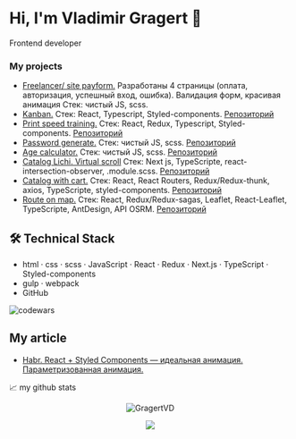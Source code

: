 # Hi, I'm Vladimir Gragert 👋
Frontend developer

<!-- <p align='center'>
   <a href="https://github-readme-stats.vercel.app/api?username=romankh3&show_icons=true&count_private=true"><img
           height=150
           src="https://github-readme-stats.vercel.app/api?username=romankh3&show_icons=true&count_private=true"/></a>
   <a href="https://github.com/romankh3/github-readme-stats"><img height=150
                                                                  src="https://github-readme-stats.vercel.app/api/top-langs/?username=romankh3&layout=compact"/></a>
</p> -->

### My projects
*   <a href="http://hosts.su/">Freelancer/ site payform.</a>  Разработаны 4 страницы (оплата, авторизация, успешный вход, ошибка). Валидация форм, красивая анимация Стек: чистый JS, scss. 
*   <a href="https://kanban-task-management-web-app-brown.vercel.app/">Kanban.</a> Стек: React, Typescript, Styled-components. <a href="https://github.com/GragertVD/kanban-task-management-web-app">Репозиторий</a>
*   <a href="https://print-speed.vercel.app/">Print speed training.</a> Стек: React, Redux, Typescript, Styled-components. <a href="https://github.com/GragertVD/print-speed">Репозиторий</a>
*   <a href="https://password-generator-app-gragert-mwitt8mx4-gragertvd.vercel.app/">Password generate.</a> Стек: чистый JS, scss. <a href="https://github.com/GragertVD/password-generator-app">Репозиторий</a>
*   <a href="https://age-calculator-app-main-gragert-1hjqjfyei-gragertvd.vercel.app/">Age calculator.</a> Стек: чистый JS, scss. <a href="https://github.com/GragertVD/age-calculator-app-main">Репозиторий</a>
*   <a href="https://virtual-scroll-lichi.vercel.app/">Catalog Lichi. Virtual scroll</a> Стек: Next js, TypeScripte, react-intersection-observer, .module.scss. <a href="https://github.com/GragertVD/virtual-scroll-lichi">Репозиторий</a>
*   <a href="https://shopping-list-rho-wheat.vercel.app/">Catalog with cart.</a> Стек: React, React Routers, Redux/Redux-thunk, axios, TypeScripte, styled-components. <a href="https://github.com/GragertVD/shopping-list">Репозиторий</a>
*   <a href="https://route-on-map.vercel.app/">Route on map.</a> Стек: React, Redux/Redux-sagas, Leaflet, React-Leaflet, TypeScripte, AntDesign, API OSRM. <a href="https://github.com/GragertVD/route-on-map">Репозиторий</a>

## 🛠 Technical Stack

<!-- <code><img height="20" src="https://raw.githubusercontent.com/github/explore/80688e429a7d4ef2fca1e82350fe8e3517d3494d/topics/javascript/javascript.png"></code>
<code><img height="20" src="https://raw.githubusercontent.com/github/explore/80688e429a7d4ef2fca1e82350fe8e3517d3494d/topics/react/react.png"></code>
<code><img height="20" src="https://raw.githubusercontent.com/github/explore/80688e429a7d4ef2fca1e82350fe8e3517d3494d/topics/git/git.png"></code> -->
*   html · css · scss · JavaScript · React · Redux · Next.js · TypeScript · Styled-components
*   gulp · webpack
*   GitHub

![codewars](https://www.codewars.com/users/GragertVD/badges/micro)
  
## My article
*   <a href="https://habr.com/ru/articles/751120/">Habr. React + Styled Components — идеальная анимация. Параметризованная анимация.</a>



📈 my github stats

<p align="center"> <img src="https://github-readme-stats.vercel.app/api?username=GragertVD&show_icons=true&theme=gotham" alt="GragertVD" />


<p align='center'>
   <a href="https://t.me/gragert_vd">
       <img src="https://img.shields.io/badge/Telegram-2CA5E0?style=for-the-badge&logo=telegram&logoColor=white"/>
   </a>
</p>
